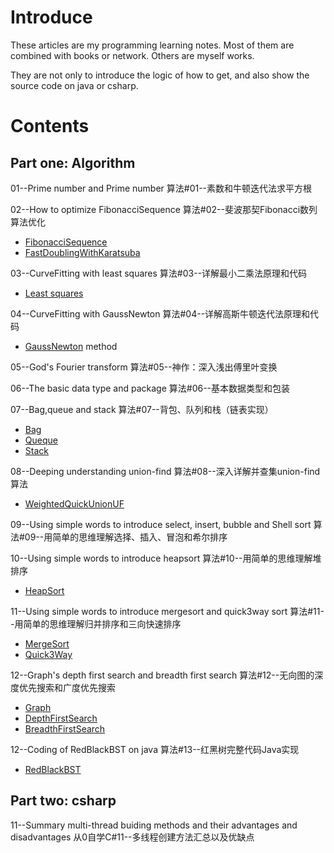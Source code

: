 # Introduce #

These articles are my programming learning notes. Most of them are combined with books or network. Others are myself works.

They are not only to introduce the logic of how to get, and also show the source code on java or csharp.

# Contents #
## Part one: Algorithm ##

01--Prime number and Prime number
算法#01--素数和牛顿迭代法求平方根

02--How to optimize FibonacciSequence
算法#02--斐波那契Fibonacci数列算法优化

- [FibonacciSequence](https://github.com/tclxspy/Articles/blob/master/algorithm/Code/FibonacciSequence.java)
- [FastDoublingWithKaratsuba](https://github.com/tclxspy/Articles/blob/master/algorithm/Code/FastDoublingWithKaratsuba.java) 

03--CurveFitting with least squares
算法#03--详解最小二乘法原理和代码

- [Least squares](https://github.com/tclxspy/Articles/blob/master/algorithm/Code/CurveFitting.java)

04--CurveFitting with GaussNewton
算法#04--详解高斯牛顿迭代法原理和代码

- [GaussNewton](https://github.com/tclxspy/Articles/blob/master/algorithm/Code/GaussNewton.java) method

05--God's Fourier transform
算法#05--神作：深入浅出傅里叶变换

06--The basic data type and package
算法#06--基本数据类型和包装

07--Bag,queue and stack
算法#07--背包、队列和栈（链表实现）

- [Bag](https://github.com/tclxspy/Articles/blob/master/algorithm/Code/Bag.java)
- [Queque](https://github.com/tclxspy/Articles/blob/master/algorithm/Code/Queue.java)
- [Stack](https://github.com/tclxspy/Articles/blob/master/algorithm/Code/Stack.java)

08--Deeping understanding union-find
算法#08--深入详解并查集union-find算法

- [WeightedQuickUnionUF](https://github.com/tclxspy/Articles/blob/master/algorithm/Code/WeightedQuickUnionUF.java)

09--Using simple words to introduce select, insert, bubble and Shell sort
算法#09--用简单的思维理解选择、插入、冒泡和希尔排序

10--Using simple words to introduce heapsort
算法#10--用简单的思维理解堆排序

- [HeapSort](https://github.com/tclxspy/Articles/blob/master/algorithm/Code/HeapSort.java)

11--Using simple words to introduce mergesort and quick3way sort
算法#11--用简单的思维理解归并排序和三向快速排序

- [MergeSort](https://github.com/tclxspy/Articles/blob/master/algorithm/Code/MergeSort.java)
- [Quick3Way](https://github.com/tclxspy/Articles/blob/master/algorithm/Code/Quick3Way.java)

12--Graph's depth first search and breadth first search
算法#12--无向图的深度优先搜索和广度优先搜索

- [Graph](https://github.com/tclxspy/Articles/blob/master/algorithm/Code/Graph.java)
- [DepthFirstSearch](https://github.com/tclxspy/Articles/blob/master/algorithm/Code/DepthFirstSearch.java)
- [BreadthFirstSearch](https://github.com/tclxspy/Articles/blob/master/algorithm/Code/BreadthFirstSearch.java)

12--Coding of RedBlackBST on java
算法#13--红黑树完整代码Java实现

- [RedBlackBST](https://github.com/tclxspy/Articles/blob/master/algorithm/Code/RedBlackBST.java)

## Part two: csharp ##

11--Summary multi-thread buiding methods and their advantages and disadvantages
从0自学C#11--多线程创建方法汇总以及优缺点